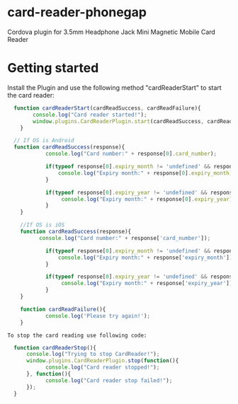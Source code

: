 # card-reader-phonegap
Cordova plugin for 3.5mm Headphone Jack Mini Magnetic Mobile Card Reader


# Getting started

  Install the Plugin and use the following method "cardReaderStart" to start the card reader:

```javascript
  function cardReaderStart(cardReadSuccess, cardReadFailure){
        console.log("Card reader started!");
        window.plugins.CardReaderPlugin.start(cardReadSuccess, cardReadFailure);
    }

  // If OS is Android  
  function cardReadSuccess(response){
		    console.log("Card number:" + response[0].card_number);

		    if(typeof response[0].expiry_month != 'undefined' && response[0].expiry_month!=null){
		        console.log("Expiry month:" + response[0].expiry_month);
		    }

		    if(typeof response[0].expiry_year != 'undefined' && response[0].expiry_year!=null){
		         console.log("Expiry month:" + response[0].expiry_year);
		    }
	}

	//If OS is iOS
	function cardReadSuccess(response){
	      console.log("Card number:" + response['card_number']);

		    if(typeof response[0].expiry_month != 'undefined' && response[0].expiry_month!=null){
		        console.log("Expiry month:" + response['expiry_month']);
		    }

		    if(typeof response[0].expiry_year != 'undefined' && response[0].expiry_year!=null){
		         console.log("Expiry month:" + response['expiry_year']);
		    }
	}

	function cardReadFailure(){
		    console.log('Please try again!');
	}

```

	To stop the card reading use following code:

```javascript
  function cardReaderStop(){
      console.log("Trying to stop CardReader!");
      window.plugins.CardReaderPlugin.stop(function(){
            console.log("Card reader stopped!");
      }, function(){
            console.log("Card reader stop failed!");
      });
  }

```
